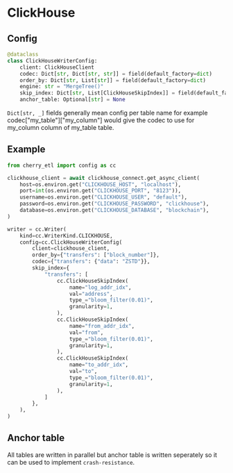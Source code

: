 # ClickHouse

## Config

```python
@dataclass
class ClickHouseWriterConfig:
    client: ClickHouseClient
    codec: Dict[str, Dict[str, str]] = field(default_factory=dict)
    order_by: Dict[str, List[str]] = field(default_factory=dict)
    engine: str = "MergeTree()"
    skip_index: Dict[str, List[ClickHouseSkipIndex]] = field(default_factory=dict)
    anchor_table: Optional[str] = None
```

`Dict[str, _]` fields generally mean config per table name for example codec["my_table"]["my_column"] would give the codec to use for my_column column of my_table table.

## Example

```python
from cherry_etl import config as cc

clickhouse_client = await clickhouse_connect.get_async_client(
    host=os.environ.get("CLICKHOUSE_HOST", "localhost"),
    port=int(os.environ.get("CLICKHOUSE_PORT", "8123")),
    username=os.environ.get("CLICKHOUSE_USER", "default"),
    password=os.environ.get("CLICKHOUSE_PASSWORD", "clickhouse"),
    database=os.environ.get("CLICKHOUSE_DATABASE", "blockchain"),
)

writer = cc.Writer(
    kind=cc.WriterKind.CLICKHOUSE,
    config=cc.ClickHouseWriterConfig(
        client=clickhouse_client,
        order_by={"transfers": ["block_number"]},
        codec={"transfers": {"data": "ZSTD"}},
        skip_index={
            "transfers": [
                cc.ClickHouseSkipIndex(
                    name="log_addr_idx",
                    val="address",
                    type_="bloom_filter(0.01)",
                    granularity=1,
                ),
                cc.ClickHouseSkipIndex(
                    name="from_addr_idx",
                    val="from",
                    type_="bloom_filter(0.01)",
                    granularity=1,
                ),
                cc.ClickHouseSkipIndex(
                    name="to_addr_idx",
                    val="to",
                    type_="bloom_filter(0.01)",
                    granularity=1,
                ),
            ]
        },
    ),
)
```

## Anchor table

All tables are written in parallel but anchor table is written seperately so it can be used to implement `crash-resistance`.

